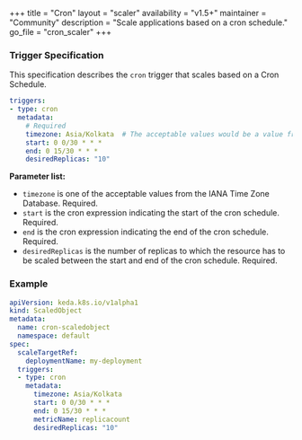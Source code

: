 +++
title = "Cron"
layout = "scaler"
availability = "v1.5+"
maintainer = "Community"
description = "Scale applications based on a cron schedule."
go_file = "cron_scaler"
+++

### Trigger Specification

This specification describes the `cron` trigger that scales based on a Cron Schedule.

```yaml
triggers:
- type: cron
  metadata:
    # Required
    timezone: Asia/Kolkata  # The acceptable values would be a value from the IANA Time Zone Database.
    start: 0 0/30 * * *
    end: 0 15/30 * * *
    desiredReplicas: "10"
```

**Parameter list:**

- `timezone` is one of the acceptable values from the IANA Time Zone Database. Required.
- `start` is the cron expression indicating the start of the cron schedule. Required.
- `end` is the cron expression indicating the end of the cron schedule. Required.
- `desiredReplicas` is the number of replicas to which the resource has to be scaled between the start and end of the cron schedule. Required.

### Example

```yaml
apiVersion: keda.k8s.io/v1alpha1
kind: ScaledObject
metadata:
  name: cron-scaledobject
  namespace: default
spec:
  scaleTargetRef:
    deploymentName: my-deployment
  triggers:
  - type: cron
    metadata:
      timezone: Asia/Kolkata
      start: 0 0/30 * * *
      end: 0 15/30 * * *
      metricName: replicacount
      desiredReplicas: "10"
```
